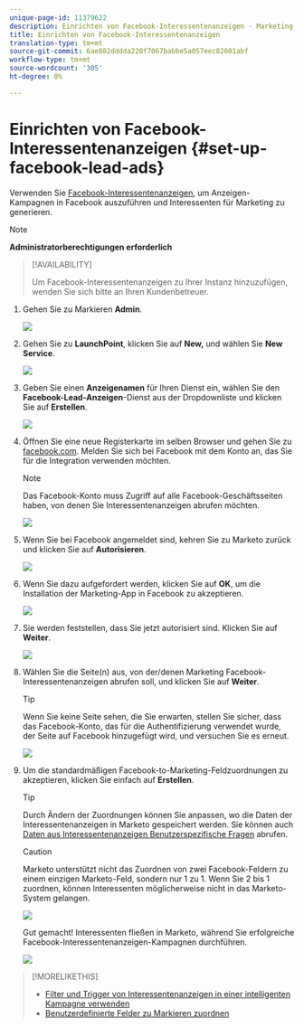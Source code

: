 ```yaml
---
unique-page-id: 11379622
description: Einrichten von Facebook-Interessentenanzeigen - Marketing-Dokumente - Produktdokumentation
title: Einrichten von Facebook-Interessentenanzeigen
translation-type: tm+mt
source-git-commit: 6ae882dddda220f7067babbe5a057eec82601abf
workflow-type: tm+mt
source-wordcount: '305'
ht-degree: 0%

---
```



# Einrichten von Facebook-Interessentenanzeigen {#set-up-facebook-lead-ads}

Verwenden Sie [Facebook-Interessentenanzeigen](https://www.facebook.com/business/a/lead-ads), um Anzeigen-Kampagnen in Facebook auszuführen und Interessenten für Marketing zu generieren.

>[!NOTE]
>
>**Administratorberechtigungen erforderlich**

>[!AVAILABILITY]
>
>Um Facebook-Interessentenanzeigen zu Ihrer Instanz hinzuzufügen, wenden Sie sich bitte an Ihren Kundenbetreuer.

1. Gehen Sie zu Markieren **Admin**.

   ![](assets/image2016-11-29-10-3a50-3a29.png)

1. Gehen Sie zu **LaunchPoint**, klicken Sie auf **New,** und wählen Sie **New Service**.

   ![](assets/image2016-11-29-10-3a51-3a11.png)

1. Geben Sie einen **Anzeigenamen** für Ihren Dienst ein, wählen Sie den **Facebook-Lead-Anzeigen**-Dienst aus der Dropdownliste und klicken Sie auf **Erstellen**.

   ![](assets/image2016-11-29-10-3a51-3a47.png)

1. Öffnen Sie eine neue Registerkarte im selben Browser und gehen Sie zu [facebook.com](https://www.facebook.com). Melden Sie sich bei Facebook mit dem Konto an, das Sie für die Integration verwenden möchten.

   >[!NOTE]
   >
   >Das Facebook-Konto muss Zugriff auf alle Facebook-Geschäftsseiten haben, von denen Sie Interessentenanzeigen abrufen möchten.

   ![](assets/image2016-11-29-10-3a52-3a29.png)

1. Wenn Sie bei Facebook angemeldet sind, kehren Sie zu Marketo zurück und klicken Sie auf **Autorisieren**.

   ![](assets/image2016-11-29-10-3a52-3a51.png)

1. Wenn Sie dazu aufgefordert werden, klicken Sie auf **OK**, um die Installation der Marketing-App in Facebook zu akzeptieren.

   ![](assets/image2016-11-29-10-3a56-3a3.png)

1. Sie werden feststellen, dass Sie jetzt autorisiert sind. Klicken Sie auf **Weiter**.

   ![](assets/image2016-11-29-10-3a56-3a28.png)

1. Wählen Sie die Seite(n) aus, von der/denen Marketing Facebook-Interessentenanzeigen abrufen soll, und klicken Sie auf **Weiter**.

   >[!TIP]
   >
   >Wenn Sie keine Seite sehen, die Sie erwarten, stellen Sie sicher, dass das Facebook-Konto, das für die Authentifizierung verwendet wurde, der Seite auf Facebook hinzugefügt wird, und versuchen Sie es erneut.

   ![](assets/image2016-11-29-10-3a58-3a36.png)

1. Um die standardmäßigen Facebook-to-Marketing-Feldzuordnungen zu akzeptieren, klicken Sie einfach auf **Erstellen**.

   >[!TIP]
   >
   >Durch Ändern der Zuordnungen können Sie anpassen, wo die Daten der Interessentenanzeigen in Marketo gespeichert werden. Sie können auch [Daten aus Interessentenanzeigen Benutzerspezifische Fragen](/help/marketo/product-docs/demand-generation/facebook/set-up-facebook-lead-ads/map-custom-fields-to-marketo.md) abrufen.

   >[!CAUTION]
   >
   >Marketo unterstützt nicht das Zuordnen von zwei Facebook-Feldern zu einem einzigen Marketo-Feld, sondern nur 1 zu 1. Wenn Sie 2 bis 1 zuordnen, können Interessenten möglicherweise nicht in das Marketo-System gelangen.

   ![](assets/image2016-11-29-11-3a0-3a2.png)

   Gut gemacht! Interessenten fließen in Marketo, während Sie erfolgreiche Facebook-Interessentenanzeigen-Kampagnen durchführen.

   ![](assets/image2016-11-29-12-3a32-3a54.png)

>[!MORELIKETHIS]
>
>* [Filter und Trigger von Interessentenanzeigen in einer intelligenten Kampagne verwenden](/help/marketo/product-docs/demand-generation/facebook/use-lead-ads-filters-and-triggers-in-a-smart-campaign.md)
>* [Benutzerdefinierte Felder zu Markieren zuordnen](/help/marketo/product-docs/demand-generation/facebook/set-up-facebook-lead-ads/map-custom-fields-to-marketo.md)

